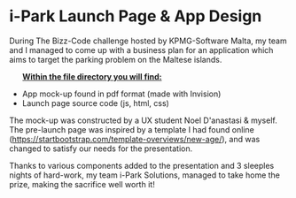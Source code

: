 # i-Park Launch Page & App Design

During The Bizz-Code challenge hosted by KPMG-Software Malta, my team and I managed to come up with a business plan for an application which aims to target the parking problem on the Maltese islands.

<ul>
  <p> <b><u>Within the file directory you will find:</u></b></p>
  <li>App mock-up found in pdf format (made with Invision)</li>
  <li>Launch page source code (js, html, css)</li>
</ul>
  
The mock-up was constructed by a UX student Noel D'anastasi & myself.
The pre-launch page was inspired by a template I had found online (https://startbootstrap.com/template-overviews/new-age/), and was changed to satisfy our needs for the presentation. 

Thanks to various components added to the presentation and 3 sleeples nights of hard-work, my team i-Park Solutions, managed to take home the prize, making the sacrifice well worth it!
